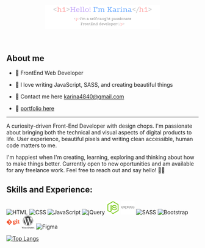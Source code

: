 <br>
<br>
<p align="center"><a href=""><img width="60%" src="https://github.com/karina4840/karina4840/blob/main/assets/Group%202.svg"/></a></p>
<br>

## About me

- 💼 FrontEnd Web Developer 

- 💛 I love writing JavaScript, SASS, and creating beautiful things

- 📩 Contact me here karina4840@gmail.com

- 💜 [portfolio here](https://karina4840.github.io/portfolio-karina4840/)
---
A curiosity-driven Front-End Developer with design chops.
I'm passionate about bringing both the technical and visual aspects of digital products to life. User experience, beautiful pixels and writing clean accessible, human code matters to me.

I'm happiest when I'm creating, learning, exploring and thinking about how to make things better. Currently open to new oportunities and am available for any freelance work. Feel free to reach out and say hello! 👋🏻

## Skills and Experience:

<p>
 
  <img width= 35px alt="HTML" src="https://cdn.jsdelivr.net/gh/devicons/devicon/icons/html5/html5-original-wordmark.svg" />
  <img width= 35px alt="CSS" src="https://cdn.jsdelivr.net/gh/devicons/devicon/icons/css3/css3-original-wordmark.svg" />
  <img width= 35px alt="JavaScript" src="https://cdn.jsdelivr.net/gh/devicons/devicon/icons/javascript/javascript-original.svg" />
  <img width= 35px alt="jQuery" src="https://cdn.jsdelivr.net/gh/devicons/devicon/icons/jquery/jquery-plain-wordmark.svg" />
 <img width= 35px alt="Node.js" src="https://raw.githubusercontent.com/devicons/devicon/2ae2a900d2f041da66e950e4d48052658d850630/icons/nodejs/nodejs-original.svg" />
 <img width= 35px alt="express" src="https://raw.githubusercontent.com/devicons/devicon/2ae2a900d2f041da66e950e4d48052658d850630/icons/express/express-original-wordmark.svg" />
 <img width= 35px alt="SASS" src="https://cdn.jsdelivr.net/gh/devicons/devicon/icons/sass/sass-original.svg" />
 <img width= 35px alt="Bootstrap" src="https://cdn.jsdelivr.net/gh/devicons/devicon/icons/bootstrap/bootstrap-plain-wordmark.svg" />
  <img width= 35px alt="git" src="https://raw.githubusercontent.com/devicons/devicon/2ae2a900d2f041da66e950e4d48052658d850630/icons/git/git-plain-wordmark.svg" />
  
 
 
 <img width= 35px alt="WordPress" src="https://raw.githubusercontent.com/devicons/devicon/2ae2a900d2f041da66e950e4d48052658d850630/icons/wordpress/wordpress-plain-wordmark.svg" />
 <img width= 35px alt="Figma" src="https://cdn.jsdelivr.net/gh/devicons/devicon/icons/figma/figma-original.svg" />
  
 <!-- <img width= 35px alt="React" src="https://cdn.jsdelivr.net/gh/devicons/devicon/icons/react/react-original-wordmark.svg" />
 -->

</p>


[![Top Langs](https://github-readme-stats.vercel.app/api/top-langs/?username=karina4840&layout=compact&theme=buefy)](https://github.com/anuraghazra/github-readme-stats)


